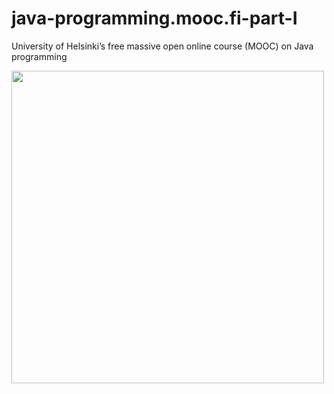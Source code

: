 # java-programming.mooc.fi-part-I
 University of Helsinki’s free massive open online course (MOOC) on Java programming
 
 <img height="500" src="https://certificates.mooc.fi/validate/9vjl59atayc"/>

